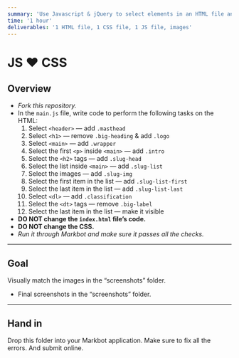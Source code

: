 ```yaml
---
summary: 'Use Javascript & jQuery to select elements in an HTML file and manipulate their CSS.'
time: '1 hour'
deliverables: '1 HTML file, 1 CSS file, 1 JS file, images'
---
```


# JS ❤︎ CSS

## Overview

- *Fork this repository.*
- In the `main.js` file, write code to perform the following tasks on the HTML:
  1. Select `<header>` — add `.masthead`
  2. Select `<h1>` — remove `.big-heading` & add `.logo`
  3. Select `<main>` — add `.wrapper`
  4. Select the first `<p>` inside `<main>` — add `.intro`
  5. Select the `<h2>` tags — add `.slug-head`
  6. Select the list inside `<main>` — add `.slug-list`
  7. Select the images — add `.slug-img`
  8. Select the first item in the list — add `.slug-list-first`
  9. Select the last item in the list — add `.slug-list-last`
  10. Select `<dl>` — add `.classification`
  11. Select the `<dt>` tags — remove `.big-label`
  12. Select the last item in the list — make it visible
- **DO NOT change the `index.html` file’s code.**
- **DO NOT change the CSS.**
- *Run it through Markbot and make sure it passes all the checks.*

---

## Goal

Visually match the images in the “screenshots” folder.

- Final screenshots in the “screenshots” folder.

---

## Hand in

Drop this folder into your Markbot application. Make sure to fix all the errors. And submit online.

